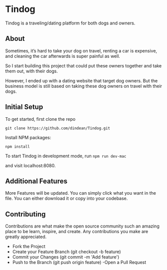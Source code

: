 # Tindog
Tindog is a traveling/dating platform for both dogs and owners.

## About
Sometimes, it’s hard to take your dog on travel, renting a car is expensive, and cleaning the car afterwards is super painful as well.

So I start building this project that could put these owners together and take them out, with their dogs.

However, I ended up with a dating website that target dog owners. But the business model is still based on taking these dog owners on travel with their dogs. 

## Initial Setup
To get started, first clone the repo

`git clone https://github.com/dindean/Tindog.git`

Install NPM packages:  

`npm install`

To start Tindog in development mode, run
`npm run dev-mac`

and visit localhost:8080.

## Additional Features
More Features will be updated. You can simply click what you want in the file.
You can either download it or copy into your codebase.

## Contributing
Contributions are what make the open source community such an amazing place to be learn, inspire, and create. 
Any contributions you make are greatly appreciated.

- Fork the Project
- Create your Feature Branch (git checkout -b feature)
- Commit your Changes (git commit -m 'Add feature')
- Push to the Branch (git push origin feature)
-Open a Pull Request
